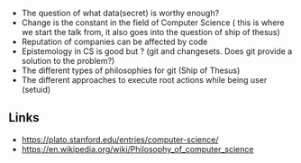 * The question of what data(secret) is worthy enough?
* Change is the constant in the field of Computer Science ( this is where we start the talk from, it also goes into the question of ship of thesus)
* Reputation of companies can be affected by code
* Epistemology in CS is good but ? (git and changesets. Does git provide a solution to the problem?)
* The different types of philosophies for git (Ship of Thesus)
* The different approaches to execute root actions while being user (setuid)



Links
-----

* https://plato.stanford.edu/entries/computer-science/
* https://en.wikipedia.org/wiki/Philosophy_of_computer_science
